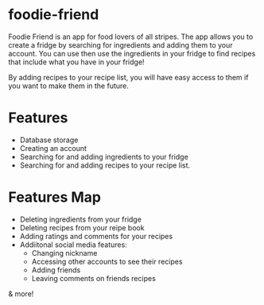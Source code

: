# foodie-friend

Foodie Friend is an app for food lovers of all stripes. The app allows you to create a fridge by searching for
ingredients and adding them to your account. You can use then use the ingredients in your fridge to find
recipes that include what you have in your fridge!

By adding recipes to your recipe list, you will have easy access to them if you want to make them in the future.

# Features

- Database storage
- Creating an account
- Searching for and adding ingredients to your fridge
- Searching for and adding recipes to your recipe list.

# Features Map

- Deleting ingredients from your fridge
- Deleting recipes from your reipe book
- Adding ratings and comments for your recipes
- Addiitonal social media features:
  - Changing nickname
  - Accessing other accounts to see their recipes
  - Adding friends
  - Leaving comments on friends recipes

& more!
